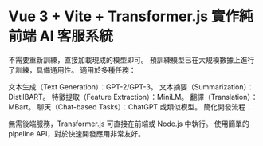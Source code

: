 # Vue 3 + Vite + Transformer.js 實作純前端 AI 客服系統 

不需要重新訓練，直接加載現成的模型即可。
預訓練模型已在大規模數據上進行了訓練，具備通用性。
適用於多種任務：

文本生成（Text Generation）：GPT-2/GPT-3。
文本摘要（Summarization）：DistilBART。
特徵提取（Feature Extraction）：MiniLM。
翻譯（Translation）：MBart。
聊天（Chat-based Tasks）：ChatGPT 或類似模型。
簡化開發流程：

無需後端服務，Transformer.js 可直接在前端或 Node.js 中執行。
使用簡單的 pipeline API，對於快速開發應用非常友好。
